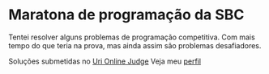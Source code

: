 # Maratona de programação da SBC
Tentei resolver alguns problemas de programação competitiva. Com mais tempo do que teria na prova, mas ainda assim são problemas desafiadores.

Soluções submetidas no [Uri Online Judge](https://www.urionlinejudge.com.br/)
Veja meu [perfil](https://www.urionlinejudge.com.br/judge/pt/profile/256774)
